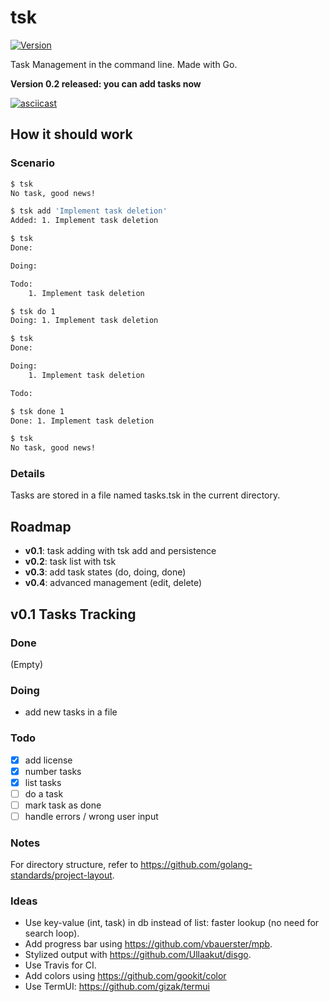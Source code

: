 # tsk

[![Version](https://img.shields.io/github/release/fitiavana07/tsk.svg)](https://github.com/fitiavana07/tsk/releases/latest)

Task Management in the command line. Made with Go.

**Version 0.2 released: you can add tasks now**

[![asciicast](https://asciinema.org/a/354417.svg)](https://asciinema.org/a/354417)

## How it should work

### Scenario

```bash
$ tsk
No task, good news!

$ tsk add 'Implement task deletion'
Added: 1. Implement task deletion

$ tsk
Done:

Doing:

Todo:
    1. Implement task deletion

$ tsk do 1
Doing: 1. Implement task deletion

$ tsk
Done:

Doing:
    1. Implement task deletion

Todo:

$ tsk done 1
Done: 1. Implement task deletion

$ tsk
No task, good news!
```

### Details

Tasks are stored in a file named tasks.tsk in the current directory.

## Roadmap

- **v0.1**: task adding with tsk add and persistence
- **v0.2**: task list with tsk
- **v0.3**: add task states (do, doing, done)
- **v0.4**: advanced management (edit, delete)

## v0.1 Tasks Tracking

### Done

(Empty)

### Doing

- add new tasks in a file

### Todo

- [x] add license
- [x] number tasks
- [x] list tasks
- [ ] do a task
- [ ] mark task as done
- [ ] handle errors / wrong user input

### Notes

For directory structure, refer to https://github.com/golang-standards/project-layout.

### Ideas

- Use key-value (int, task) in db instead of list: faster lookup (no need for search loop).
- Add progress bar using https://github.com/vbauerster/mpb.
- Stylized output with https://github.com/Ullaakut/disgo.
- Use Travis for CI.
- Add colors using https://github.com/gookit/color
- Use TermUI: https://github.com/gizak/termui
